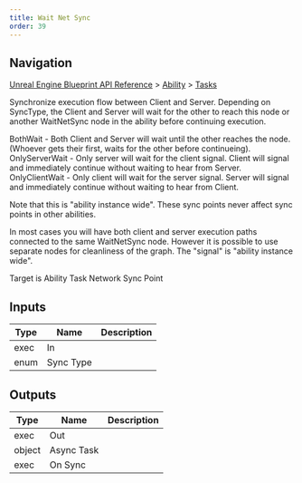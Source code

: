 ```yaml
---
title: Wait Net Sync
order: 39
---
```

## Navigation

[Unreal Engine Blueprint API Reference](https://dev.epicgames.com/documentation/en-us/unreal-engine/BlueprintAPI) > [Ability](https://dev.epicgames.com/documentation/en-us/unreal-engine/BlueprintAPI/Ability) > [Tasks](https://dev.epicgames.com/documentation/en-us/unreal-engine/BlueprintAPI/Ability/Tasks)

Synchronize execution flow between Client and Server. Depending on SyncType, the Client and Server will wait for the other to reach this node or another WaitNetSync node in the ability before continuing execution.

BothWait - Both Client and Server will wait until the other reaches the node. (Whoever gets their first, waits for the other before continueing).
OnlyServerWait - Only server will wait for the client signal. Client will signal and immediately continue without waiting to hear from Server.
OnlyClientWait - Only client will wait for the server signal. Server will signal and immediately continue without waiting to hear from Client.

Note that this is "ability instance wide". These sync points never affect sync points in other abilities.

In most cases you will have both client and server execution paths connected to the same WaitNetSync node. However it is possible to use separate nodes
for cleanliness of the graph. The "signal" is "ability instance wide".

Target is Ability Task Network Sync Point

## Inputs

| Type | Name | Description |
| --- | --- | --- |
| exec | In |  |
| enum | Sync Type |  |

## Outputs

| Type | Name | Description |
| --- | --- | --- |
| exec | Out |  |
| object | Async Task |  |
| exec | On Sync |  |
